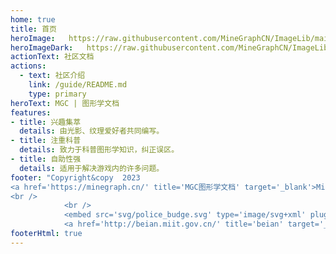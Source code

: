 ```yaml
---
home: true
title: 首页
heroImage:   https://raw.githubusercontent.com/MineGraphCN/ImageLib/main/MGCD/images/MGC.png
heroImageDark:   https://raw.githubusercontent.com/MineGraphCN/ImageLib/main/MGCD/images/MGC-HeroDark.png
actionText: 社区文档
actions:
  - text: 社区介绍
    link: /guide/README.md
    type: primary
heroText: MGC | 图形学文档
features:
- title: 兴趣集萃
  details: 由光影、纹理爱好者共同编写。
- title: 注重科普
  details: 致力于科普图形学知识，纠正误区。
- title: 自助性强
  details: 适用于解决游戏内的许多问题。
footer: "Copyright&copy  2023  
<a href='https://minegraph.cn/' title='MGC图形学文档' target='_blank'>MineGraph</a>  All  Rights  Reserved.
<br />
            <br />
            <embed src='svg/police_budge.svg' type='image/svg+xml' pluginspage='http://www.adobe.com/svg/viewer/install/'>粤公网安备44142702000034  
            <a href='http://beian.miit.gov.cn/' title='beian' target='_blank'>粤ICP备2021038061号</a>"
footerHtml: true
---
```

